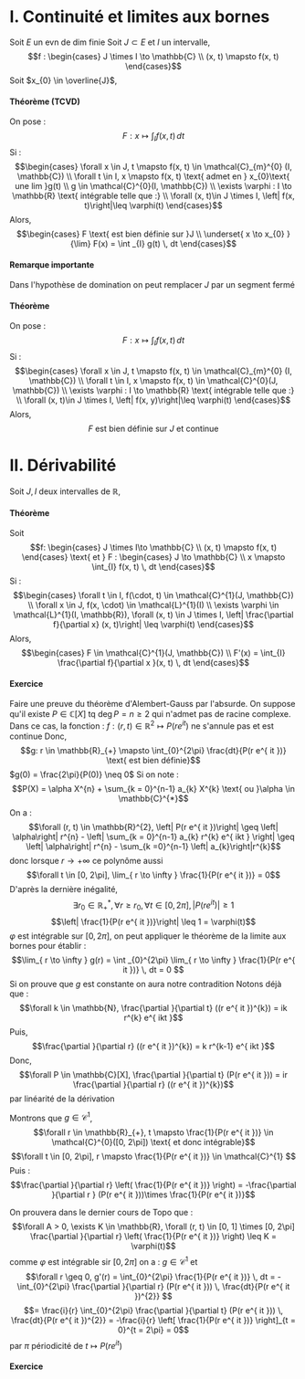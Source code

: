 # I. Continuité et limites aux bornes
Soit $E$ un evn de dim finie
Soit $J \subset E$ et $I$ un intervalle, 
$$f : \begin{cases}
J \times I \to \mathbb{C} \\
(x, t) \mapsto f(x, t)
\end{cases}$$
Soit $x_{0} \in \overline{J}$, 
#### Théorème (TCVD)
On pose :
$$F : x \mapsto \int_{I} f(x, t) \, dt  $$
Si : 
$$\begin{cases}
\forall x \in J,  
t \mapsto f(x, t) \in \mathcal{C}_{m}^{0} (I, \mathbb{C}) \\
\forall t \in I, x \mapsto f(x, t) \text{ admet en } x_{0}\text{ une lim }g(t) \\
g \in \mathcal{C}^{0}(I, \mathbb{C}) \\
\exists \varphi : I \to \mathbb{R} \text{ intégrable telle que :}  \\
\forall (x, t)\in J \times I, \left| f(x, t)\right|\leq \varphi(t)
\end{cases}$$
Alors, 
$$\begin{cases}
F \text{ est bien définie sur }J \\
\underset{ x \to x_{0} }{\lim} F(x) = \int _{I} g(t) \, dt  
\end{cases}$$
#### Remarque importante
Dans l'hypothèse de domination on peut remplacer $J$ par un segment fermé



#### Théorème
On pose :
$$F : x \mapsto \int_{I} f(x, t) \, dt  $$
Si : 
$$\begin{cases}
\forall x \in J,  
t \mapsto f(x, t) \in \mathcal{C}_{m}^{0} (I, \mathbb{C}) \\
\forall t \in I, x \mapsto f(x, t) \in \mathcal{C}^{0}(J, \mathbb{C}) \\
\exists \varphi : I \to \mathbb{R} \text{ intégrable telle que :}  \\
\forall (x, t)\in J \times I, \left| f(x, y)\right|\leq \varphi(t)
\end{cases}$$
Alors, 
$$
F \text{ est bien définie sur }J \text{ et continue}
$$

# II. Dérivabilité
Soit $J, I$ deux intervalles de $\mathbb{R}$, 

#### Théorème
Soit
$$f: \begin{cases}
J \times I\to \mathbb{C} \\
(x, t) \mapsto f(x, t)
\end{cases} \text{ et } F : \begin{cases}
J \to \mathbb{C} \\
x \mapsto \int_{I} f(x, t) \, dt 
\end{cases}$$
Si : 
$$\begin{cases}
\forall t \in I, f(\cdot, t) \in \mathcal{C}^{1}(J, \mathbb{C}) \\
\forall x \in J, f(x, \cdot) \in \mathcal{L}^{1}(I) \\
\exists \varphi \in \mathcal{L}^{1}(I, \mathbb{R}), \forall (x, t) \in J \times I, \left| \frac{\partial f}{\partial x} (x, t)\right| \leq \varphi(t)
\end{cases}$$
Alors, 
$$\begin{cases}
F \in \mathcal{C}^{1}(J, \mathbb{C})  \\
F'(x) = \int_{I} \frac{\partial f}{\partial x }(x, t)  \, dt 
\end{cases}$$

#### Exercice
Faire une preuve du théorème d'Alembert-Gauss par l'absurde.
On suppose qu'il existe $P \in \mathbb{C}[X]$ tq $\deg P = n \geq 2$ qui n'admet pas de racine complexe. 
Dans ce cas, la fonction : $f : (r, t) \in \mathbb{R}^{2} \mapsto P(r e^{ it })$ ne s'annule pas et est continue
Donc, 
$$g: r \in \mathbb{R}_{+} \mapsto \int_{0}^{2\pi} \frac{dt}{P(r e^{ it })} \text{ est bien définie}$$
$g(0) = \frac{2\pi}{P(0)} \neq 0$
Si on note :
$$P(X) = \alpha X^{n} + \sum_{k = 0}^{n-1} a_{k} X^{k} \text{ ou }\alpha \in \mathbb{C}^{*}$$
On a : 
$$\forall (r, t) \in \mathbb{R}^{2}, \left| P(r e^{ it })\right| \geq \left| \alpha\right| r^{n} - \left| \sum_{k = 0}^{n-1} a_{k} r^{k} e^{ ikt } \right| \geq \left| \alpha\right| r^{n} - \sum_{k =0}^{n-1} \left| a_{k}\right|r^{k}$$
donc lorsque $r \to + \infty$ ce polynôme aussi
$$\forall t \in [0, 2\pi], \lim_{ r \to \infty } \frac{1}{P(r e^{ it })} = 0$$
D'après la dernière inégalité, 
$$\exists r_{0} \in \mathbb{R}_{+}^{*}, \forall r \geq r_{0},\forall t \in [0, 2\pi],  \left| P(r e^{ it })\right| \geq 1$$
$$\left| \frac{1}{P(r e^{ it })}\right| \leq 1 = \varphi(t)$$
$\varphi$ est intégrable sur $[0, 2\pi]$, on peut appliquer le théorème de la limite aux bornes pour établir : 
$$\lim_{ r \to \infty } g(r) = \int _{0}^{2\pi} \lim_{ r \to \infty } \frac{1}{P(r e^{ it })} \, dt = 0 $$
Si on prouve que $g$ est constante on aura notre contradition
Notons déjà que : 
$$\forall k \in \mathbb{N}, \frac{\partial }{\partial t} ((r e^{ it })^{k}) = ik r^{k} e^{ ikt }$$
Puis, 
$$\frac{\partial }{\partial r} ((r e^{ it })^{k}) = k r^{k-1} e^{ ikt }$$
Donc, 
$$\forall P \in \mathbb{C}[X], \frac{\partial }{\partial t} (P(r e^{ it })) = ir \frac{\partial }{\partial r} ((r e^{ it })^{k})$$
par linéarité de la dérivation

Montrons que $g \in \mathcal{C}^{1}$, 
$$\forall r \in \mathbb{R}_{+}, t \mapsto \frac{1}{P(r e^{ it })} \in \mathcal{C}^{0}([0, 2\pi]) \text{ et donc intégrable}$$
$$\forall t \in [0, 2\pi], r \mapsto \frac{1}{P(r e^{ it })} \in \mathcal{C}^{1} $$
Puis : 
$$\frac{\partial }{\partial r} \left( \frac{1}{P(r e^{ it })} \right) = -\frac{\partial }{\partial r } (P(r e^{ it }))\times \frac{1}{P(r e^{ it })}$$

On prouvera dans le dernier cours de Topo que : 
$$\forall A > 0, \exists K \in \mathbb{R}, \forall (r, t) \in [0, 1] \times [0, 2\pi] \frac{\partial }{\partial r} \left( \frac{1}{P(r e^{ it })} \right) \leq K = \varphi(t)$$
comme $\varphi$ est intégrable sir $[0, 2\pi]$ on a : $g \in \mathcal{C}^{1}$ et
$$\forall r \geq 0, g'(r) = \int_{0}^{2\pi} \frac{1}{P(r e^{ it })} \, dt = - \int_{0}^{2\pi} \frac{\partial }{\partial r} (P(r e^{ it })) \, \frac{dt}{P(r e^{ it })^{2}}  $$
$$= \frac{i}{r} \int_{0}^{2\pi} \frac{\partial }{\partial t} (P(r e^{ it })) \, \frac{dt}{P(r e^{ it })^{2}} = -\frac{i}{r} \left[ \frac{1}{P(r e^{ it })} \right]_{t = 0}^{t = 2\pi} = 0$$
par $\pi$ périodicité de $t \mapsto P(r e^{ it })$

#### Exercice

